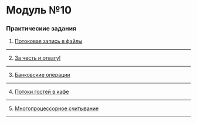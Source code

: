 # Модуль №10
### Практические задания

1) [Потоковая запись в файлы](module_10_1.py)
___
2) [За честь и отвагу!](module_10_2.py)
___
3) [Банковские операции](module_10_3.py)
___
4) [Потоки гостей в кафе](module_10_4.py)
___
5) [Многопроцессорное считывание](module_10_5.py)
___